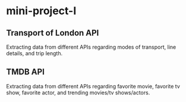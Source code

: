 # mini-project-I

## Transport of London API
Extracting data from different APIs regarding modes of transport, line details, and trip length.

## TMDB API
Extracting data from different APIs regarding favorite movie, favorite tv show, favorite actor, and trending movies/tv shows/actors.

